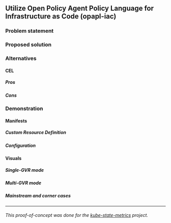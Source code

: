 ## Utilize Open Policy Agent Policy Language for Infrastructure as Code (opapl-iac)

### Problem statement

### Proposed solution

### Alternatives

#### CEL

##### Pros

##### Cons

### Demonstration

#### Manifests

##### Custom Resource Definition

##### Configuration

#### Visuals

##### Single-GVR mode

##### Multi-GVR mode

##### Mainstream and corner cases

***

###### This proof-of-concept was done for the [kube-state-metrics](https://github.com/kubernetes/kube-state-metrics) project.
